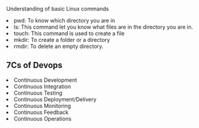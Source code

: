 <p>Understanding of basic Linux commands
<li>pwd: To know which directory you are in
<li>ls: This command let you know what files are in the directory you are in.
<li>touch: This command is used to create a file
<li>mkdir: To create a folder or a directory
<li>rmdir: To delete an empty directory.

<h2>7Cs of Devops</h2>
<li>Continuous Development
<li>Continuous Integration
<li>Continuous Testing
<li>Continuous Deployment/Delivery
<li>Continuous Monitoring
<li>Continuous Feedback
<li>Continuous Operations
